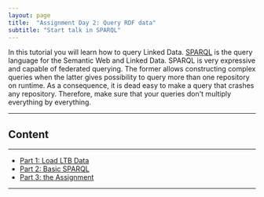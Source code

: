 ```yaml
---
layout: page
title:  "Assignment Day 2: Query RDF data"
subtitle: "Start talk in SPARQL"
---
```


In this tutorial you will learn how to query Linked Data. 
[SPARQL](https://www.w3.org/TR/sparql11-query/) is the query language for the Semantic Web and Linked Data.
SPARQL is very expressive and capable of federated querying. The former allows constructing complex queries 
when the latter gives possibility to query more than one repository on runtime.
As a consequence, it is dead easy to make a query that crashes any repository. 
Therefore, make sure that your queries don't multiply everything by everything.

---------------

## Content
---
- [Part 1: Load LTB Data](ST_2_1.md) 
- [Part 2: Basic SPARQL](ST_2_2.md) 
- [Part 3: the Assignment](ST_2_3.md) 

--------------
